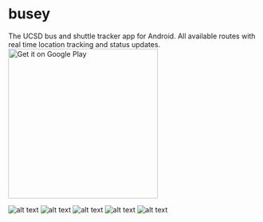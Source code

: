 # busey
The UCSD bus and shuttle tracker app for Android. All available routes with real time location tracking and status updates.
<a href="https://play.google.com/store/apps/details?id=com.tempest_blue.str&amp;pcampaignid=MKT-Other-global-all-co-prtnr-py-PartBadge-Mar2515-1">
  <img alt="Get it on Google Play" src="https://play.google.com/intl/en_us/badges/images/generic/en_badge_web_generic.png" width="300">
</a>


![alt text](./images/calculations.webp?raw=true)
![alt text](./images/explorer.webp?raw=true)
![alt text](./images/navigation.webp?raw=true)
![alt text](./images/program.webp?raw=true)
![alt text](./images/timer.webp?raw=true)
